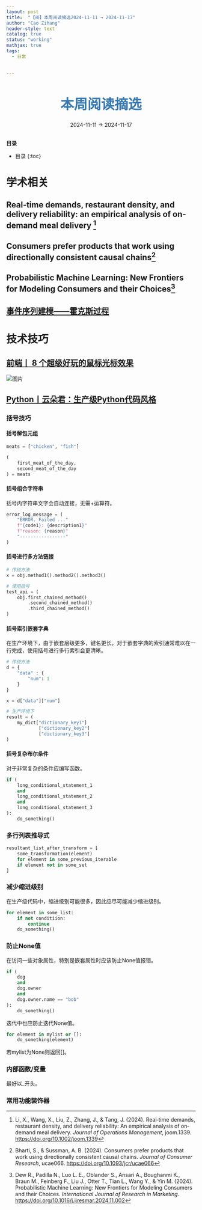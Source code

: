 ```yaml
---
layout: post
title:  "【阅】本周阅读摘选2024-11-11 → 2024-11-17"
author: "Cao Zihang"
header-style: text
catalog: true
status: "working"
mathjax: true
tags:
  - 日常
  
  
---
```

<center style="margin-bottom: 20px; margin-top: 50px"><font color="#3879B1" style="line-height: 1.4;font-weight: 700;font-size: 36px;box-sizing: border-box; ">本周阅读摘选</font></center>


<center style=" margin-bottom: 30px;">2024-11-11 → 2024-11-17</center>

<font style="font-weight: bold;">目录</font>

* 目录
{:toc}


# 学术相关

## Real‐time demands, restaurant density, and delivery reliability: an empirical analysis of on‐demand meal delivery [^1]



## Consumers prefer products that work using directionally consistent causal chains[^2]



## Probabilistic Machine Learning: New Frontiers for Modeling Consumers and their Choices[^3]



## [事件序列建模——霍克斯过程](https://mp.weixin.qq.com/s/8g8txDZffryozrLy-iLo1Q)




# 技术技巧

## [前端丨 8 个超级好玩的鼠标光标效果](https://mp.weixin.qq.com/s/2hGT5-NEUXlhqkmPOQqYZQ)

![图片](https://img.caozihang.com/img/202412051729421.gif)

## [Python丨云朵君：生产级Python代码风格](https://mp.weixin.qq.com/s/cQ_BWkQBdo75BG3yImF3hg)

### 括号技巧
#### 括号解包元组

```python
meats = ["chicken", "fish"]

(
	first_meat_of_the_day,
    second_meat_of_the_day
) = meats
```

#### 括号组合字符串

括号内字符串文字会自动连接，无需+运算符。

```python
error_log_message = (
	"ERROR. Failed ..."
    f"{code1}: {description1}"
    f"reason: {reason}"
    "-----------------"
)
```

#### 括号进行多方法链接

```python
# 传统方法
x = obj.method1().method2().method3()

# 使用括号
test_api = (
	obj.first_chained_method()
        .second_chained_method()
    	.third_chained_method()
)
```

#### 括号索引嵌套字典

在生产环境下，由于嵌套层级更多，键名更长，对于嵌套字典的索引通常难以在一行完成，使用括号进行多行索引会更清晰。

```python
# 传统方法
d = {
    "data" : {
        "num": 1
    }
}

x = d["data"]["num"]

# 生产环境下
result = (
    my_dict["dictionary_key1"]
    		["dictionary_key2"]
    		["dictionary_key3"]
)
```

#### 括号复杂布尔条件

对于非常复杂的条件应编写函数。

```python
if (
	long_conditional_statement_1
    and
    long_conditional_statement_2
    and
    long_conditional_statement_3
):
    do_something()
```

### 多行列表推导式

```python
resultant_list_after_transform = [
    some_transformation(element)
    for element in some_previous_iterable
    if element not in some_set
]
```

### 减少缩进级别

在生产级代码中，缩进级别可能很多，因此应尽可能减少缩进级别。

```python
for element in some_list:
    if not conditiion:
        continue
    do_something()
```

### 防止None值

在访问一些对象属性，特别是嵌套属性时应该防止None值报错。

```python
if (
	dog
    and
    dog.owner
    and
    dog.owner.name == "bob"
):
    do_something()
```

迭代中也应防止迭代None值。

```python
for element in mylist or []:
    do_something(element)
```

若mylist为None则返回[]。

### 内部函数/变量

最好以_开头。

### 常用功能装饰器



[^1]:Li, X., Wang, X., Liu, Z., Zhang, J., & Tang, J. (2024). Real‐time demands, restaurant density, and delivery reliability: An empirical analysis of on‐demand meal delivery. *Journal of Operations Management*, joom.1339. https://doi.org/10.1002/joom.1339
[^2]: Bharti, S., & Sussman, A. B. (2024). Consumers prefer products that work using directionally consistent causal chains. *Journal of Consumer Research*, ucae066. https://doi.org/10.1093/jcr/ucae066
[^3]: Dew R., Padilla N., Luo L. E., Oblander S., Ansari A., Boughanmi K., Braun M., Feinberg F., Liu J., Otter T., Tian L., Wang Y., & Yin M. (2024). Probabilistic Machine Learning: New Frontiers for Modeling Consumers and their Choices. *International Journal of Research in Marketing*. https://doi.org/10.1016/j.ijresmar.2024.11.002